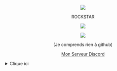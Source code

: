 <p align="center">  
<img src="https://c.tenor.com/NpDW-ojFKmUAAAAC/imposter-sus.gif">
</p>
<p align="center">
     ROCKSTAR
<p align="center">  
<img src="https://komarev.com/ghpvc/?username=DictateurMaxou&color=grey">
</p>
    <p align="center">
  <img src="https://discord.c99.nl/widget/theme-4/875041611732631584.png" />
</p>
<p align="center">
(Je comprends rien à github)
<p align="center">
    <a href="https://discord.gg/mTS6AwvjzH">Mon Serveur Discord</a>

<details>
  <summary>Clique ici</summary>
<details>
  <summary>Réseaux</summary>
    <p align="center">
    Résaux Sociaux :
<p align="center"> 
    ﹒
    <a href="https://www.youtube.com/channel/...">Youtube</a>
    ﹒
    <a href="https://www.instagram.com/mojo.lua/">Instagram</a>
    ﹒
</p>
</details>
<details>
  <summary>Contacter</summary>
    <p align="center">
    Pour me contacter :
<p align="center"> 
    ﹒
    <a href="https://discord.com/users/875041611732631584">Discord</a>
    ﹒
    <a href="https://t.me/soon">Telegram</a>
    ﹒
<p align="center">
Ajoutez moi sur discord
</p>
</details>
<details>
  <summary>Aide</summary>
    <p align="center">
    -----------------
<p align="center"> 
    ﹒
    <a href="https://cdn.discordapp.com/attachments/892689023443800065/894465011186024448/image0.jpg">Photo de lele</a>
    ﹒
    <a href="https://discord.gg/mTS6AwvjzH">serveur discord</a>
    ﹒
</p>
</details>

<details>
  <summary>Stats</summary>
  <img src="https://github-readme-stats.vercel.app/api?username=apo93&show_icons=true&count_private=true&hide_title=true">
  <img src="https://github-readme-stats.vercel.app/api/top-langs/?username=apo93">
</details>
</details>
